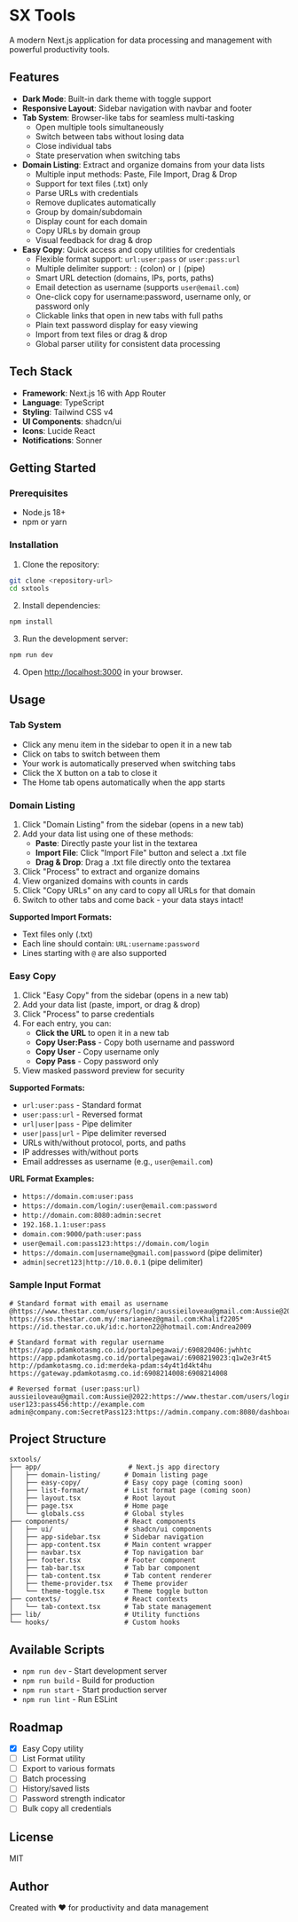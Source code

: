 # SX Tools

A modern Next.js application for data processing and management with powerful productivity tools.

## Features

- **Dark Mode**: Built-in dark theme with toggle support
- **Responsive Layout**: Sidebar navigation with navbar and footer
- **Tab System**: Browser-like tabs for seamless multi-tasking
  - Open multiple tools simultaneously
  - Switch between tabs without losing data
  - Close individual tabs
  - State preservation when switching tabs
- **Domain Listing**: Extract and organize domains from your data lists
  - Multiple input methods: Paste, File Import, Drag & Drop
  - Support for text files (.txt) only
  - Parse URLs with credentials
  - Remove duplicates automatically
  - Group by domain/subdomain
  - Display count for each domain
  - Copy URLs by domain group
  - Visual feedback for drag & drop
- **Easy Copy**: Quick access and copy utilities for credentials
  - Flexible format support: `url:user:pass` or `user:pass:url`
  - Multiple delimiter support: `:` (colon) or `|` (pipe)
  - Smart URL detection (domains, IPs, ports, paths)
  - Email detection as username (supports `user@email.com`)
  - One-click copy for username:password, username only, or password only
  - Clickable links that open in new tabs with full paths
  - Plain text password display for easy viewing
  - Import from text files or drag & drop
  - Global parser utility for consistent data processing

## Tech Stack

- **Framework**: Next.js 16 with App Router
- **Language**: TypeScript
- **Styling**: Tailwind CSS v4
- **UI Components**: shadcn/ui
- **Icons**: Lucide React
- **Notifications**: Sonner

## Getting Started

### Prerequisites

- Node.js 18+ 
- npm or yarn

### Installation

1. Clone the repository:
```bash
git clone <repository-url>
cd sxtools
```

2. Install dependencies:
```bash
npm install
```

3. Run the development server:
```bash
npm run dev
```

4. Open [http://localhost:3000](http://localhost:3000) in your browser.

## Usage

### Tab System

- Click any menu item in the sidebar to open it in a new tab
- Click on tabs to switch between them
- Your work is automatically preserved when switching tabs
- Click the X button on a tab to close it
- The Home tab opens automatically when the app starts

### Domain Listing

1. Click "Domain Listing" from the sidebar (opens in a new tab)
2. Add your data list using one of these methods:
   - **Paste**: Directly paste your list in the textarea
   - **Import File**: Click "Import File" button and select a .txt file
   - **Drag & Drop**: Drag a .txt file directly onto the textarea
3. Click "Process" to extract and organize domains
4. View organized domains with counts in cards
5. Click "Copy URLs" on any card to copy all URLs for that domain
6. Switch to other tabs and come back - your data stays intact!

**Supported Import Formats:**
- Text files only (.txt)
- Each line should contain: `URL:username:password`
- Lines starting with `@` are also supported

### Easy Copy

1. Click "Easy Copy" from the sidebar (opens in a new tab)
2. Add your data list (paste, import, or drag & drop)
3. Click "Process" to parse credentials
4. For each entry, you can:
   - **Click the URL** to open it in a new tab
   - **Copy User:Pass** - Copy both username and password
   - **Copy User** - Copy username only
   - **Copy Pass** - Copy password only
5. View masked password preview for security

**Supported Formats:**
- `url:user:pass` - Standard format
- `user:pass:url` - Reversed format
- `url|user|pass` - Pipe delimiter
- `user|pass|url` - Pipe delimiter reversed
- URLs with/without protocol, ports, and paths
- IP addresses with/without ports
- Email addresses as username (e.g., `user@email.com`)

**URL Format Examples:**
- `https://domain.com:user:pass`
- `https://domain.com/login/:user@email.com:password`
- `http://domain.com:8080:admin:secret`
- `192.168.1.1:user:pass`
- `domain.com:9000/path:user:pass`
- `user@email.com:pass123:https://domain.com/login`
- `https://domain.com|username@gmail.com|password` (pipe delimiter)
- `admin|secret123|http://10.0.0.1` (pipe delimiter)

### Sample Input Format

```
# Standard format with email as username
@https://www.thestar.com/users/login/:aussieiloveau@gmail.com:Aussie@2022
https://sso.thestar.com.my/:marianeez@gmail.com:Khalif2205*
https://id.thestar.co.uk/id:c.horton22@hotmail.com:Andrea2009

# Standard format with regular username
https://app.pdamkotasmg.co.id/portalpegawai/:690820406:jwhhtc
https://app.pdamkotasmg.co.id/portalpegawai/:6908219023:q1w2e3r4t5
http://pdamkotasmg.co.id:merdeka-pdam:s4y4t1d4kt4hu
https://gateway.pdamkotasmg.co.id:6908214008:6908214008

# Reversed format (user:pass:url)
aussieiloveau@gmail.com:Aussie@2022:https://www.thestar.com/users/login/
user123:pass456:http://example.com
admin@company.com:SecretPass123:https://admin.company.com:8080/dashboard
```

## Project Structure

```
sxtools/
├── app/                      # Next.js app directory
│   ├── domain-listing/      # Domain listing page
│   ├── easy-copy/           # Easy copy page (coming soon)
│   ├── list-format/         # List format page (coming soon)
│   ├── layout.tsx           # Root layout
│   ├── page.tsx             # Home page
│   └── globals.css          # Global styles
├── components/              # React components
│   ├── ui/                  # shadcn/ui components
│   ├── app-sidebar.tsx      # Sidebar navigation
│   ├── app-content.tsx      # Main content wrapper
│   ├── navbar.tsx           # Top navigation bar
│   ├── footer.tsx           # Footer component
│   ├── tab-bar.tsx          # Tab bar component
│   ├── tab-content.tsx      # Tab content renderer
│   ├── theme-provider.tsx   # Theme provider
│   └── theme-toggle.tsx     # Theme toggle button
├── contexts/                # React contexts
│   └── tab-context.tsx      # Tab state management
├── lib/                     # Utility functions
└── hooks/                   # Custom hooks
```

## Available Scripts

- `npm run dev` - Start development server
- `npm run build` - Build for production
- `npm run start` - Start production server
- `npm run lint` - Run ESLint

## Roadmap

- [x] Easy Copy utility
- [ ] List Format utility
- [ ] Export to various formats
- [ ] Batch processing
- [ ] History/saved lists
- [ ] Password strength indicator
- [ ] Bulk copy all credentials

## License

MIT

## Author

Created with ❤️ for productivity and data management
